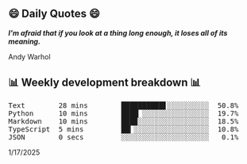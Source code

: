 ## 😄 Daily Quotes 😄

_**I'm afraid that if you look at a thing long enough, it loses all of its meaning.**_

Andy Warhol



## 📊 Weekly development breakdown 📊

<pre>Text        28 mins        ██████████▋░░░░░░░░░░  50.8%
Python      10 mins        ████▏░░░░░░░░░░░░░░░░  19.7%
Markdown    10 mins        ███▉░░░░░░░░░░░░░░░░░  18.5%
TypeScript  5 mins         ██▎░░░░░░░░░░░░░░░░░░  10.8%
JSON        0 secs         ░░░░░░░░░░░░░░░░░░░░░   0.1%</pre>

1/17/2025
